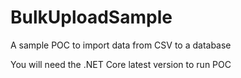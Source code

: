 # BulkUploadSample
A sample POC to import data from CSV to a database

You will need the .NET Core latest version to run POC
